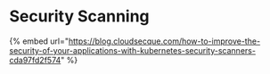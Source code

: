 # Security Scanning

{% embed url="https://blog.cloudsecque.com/how-to-improve-the-security-of-your-applications-with-kubernetes-security-scanners-cda97fd2f574" %}
